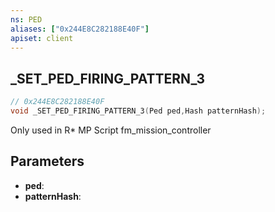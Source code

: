 ```yaml
---
ns: PED
aliases: ["0x244E8C282188E40F"]
apiset: client
---
```

## _SET_PED_FIRING_PATTERN_3

```c
// 0x244E8C282188E40F
void _SET_PED_FIRING_PATTERN_3(Ped ped,Hash patternHash);
```

Only used in R* MP Script fm_mission_controller

## Parameters
* **ped**:
* **patternHash**: